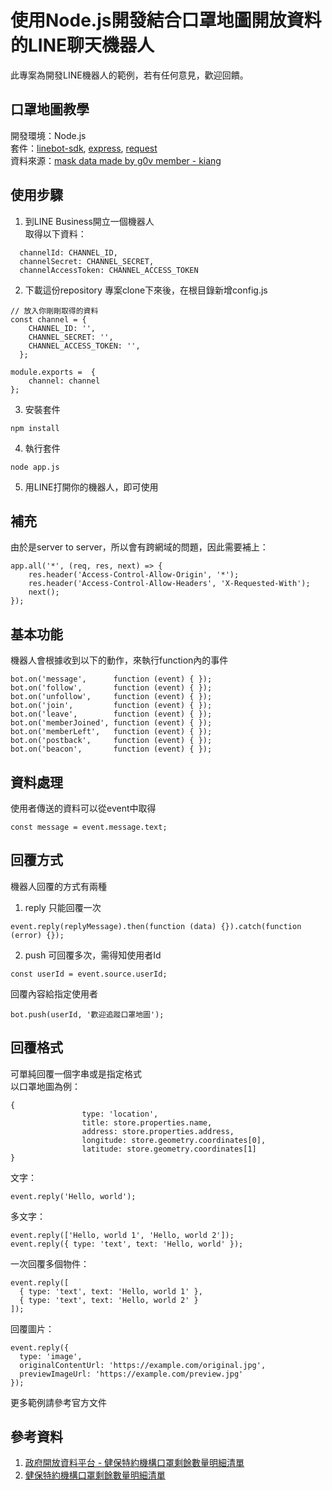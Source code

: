# 使用Node.js開發結合口罩地圖開放資料的LINE聊天機器人
此專案為開發LINE機器人的範例，若有任何意見，歡迎回饋。

## 口罩地圖教學
開發環境：Node.js  
套件：[linebot-sdk](https://www.npmjs.com/package/linebot), [express](https://www.npmjs.com/package/express), [request](https://www.npmjs.com/package/request)  
資料來源：[mask data made by g0v member - kiang](https://raw.githubusercontent.com/kiang/pharmacies/master/json/points.json)

## 使用步驟
1. 到LINE Business開立一個機器人  
取得以下資料：
```
  channelId: CHANNEL_ID,
  channelSecret: CHANNEL_SECRET,
  channelAccessToken: CHANNEL_ACCESS_TOKEN
```
2. 下載這份repository
專案clone下來後，在根目錄新增config.js
```
// 放入你剛剛取得的資料
const channel = {
    CHANNEL_ID: '',
    CHANNEL_SECRET: '',
    CHANNEL_ACCESS_TOKEN: '',
  };

module.exports =  {
    channel: channel
};
```
3. 安裝套件
```
npm install
```

4. 執行套件
```
node app.js
```

5. 用LINE打開你的機器人，即可使用

## 補充
由於是server to server，所以會有跨網域的問題，因此需要補上：  
```
app.all('*', (req, res, next) => {
    res.header('Access-Control-Allow-Origin', '*');
    res.header('Access-Control-Allow-Headers', 'X-Requested-With');
    next();
});
```

## 基本功能
機器人會根據收到以下的動作，來執行function內的事件  
```
bot.on('message',      function (event) { });
bot.on('follow',       function (event) { });
bot.on('unfollow',     function (event) { });
bot.on('join',         function (event) { });
bot.on('leave',        function (event) { });
bot.on('memberJoined', function (event) { });
bot.on('memberLeft',   function (event) { });
bot.on('postback',     function (event) { });
bot.on('beacon',       function (event) { });
```

## 資料處理
使用者傳送的資料可以從event中取得
```
const message = event.message.text;
```

## 回覆方式
機器人回覆的方式有兩種
1. reply
只能回覆一次
```
event.reply(replyMessage).then(function (data) {}).catch(function (error) {});
```
2. push
可回覆多次，需得知使用者Id
```
const userId = event.source.userId;
```
回覆內容給指定使用者
```
bot.push(userId, '歡迎追蹤口罩地圖'); 
```
## 回覆格式
可單純回覆一個字串或是指定格式  
以口罩地圖為例：
```
{
                type: 'location',
                title: store.properties.name,   
                address: store.properties.address,
                longitude: store.geometry.coordinates[0],
                latitude: store.geometry.coordinates[1]
}
```

文字：    
```
event.reply('Hello, world');
```

多文字：  
```
event.reply(['Hello, world 1', 'Hello, world 2']);
event.reply({ type: 'text', text: 'Hello, world' });
```

一次回覆多個物件：  
```
event.reply([
  { type: 'text', text: 'Hello, world 1' },
  { type: 'text', text: 'Hello, world 2' }
]);
```

回覆圖片：  
```
event.reply({
  type: 'image',
  originalContentUrl: 'https://example.com/original.jpg',
  previewImageUrl: 'https://example.com/preview.jpg'
});
```
更多範例請參考官方文件
## 參考資料  
1. [政府開放資料平台 - 健保特約機構口罩剩餘數量明細清單](https://data.gov.tw/dataset/116285)  
2. [健保特約機構口罩剩餘數量明細清單](https://data.nhi.gov.tw/Datasets/DatasetResource.aspx?rId=A21030000I-D50001-001)  
